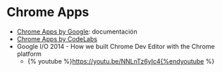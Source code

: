 # Chrome Apps

* [Chrome Apps by Google](https://developer.chrome.com/apps/about_apps): documentación
* [Chrome Apps by CodeLabs](https://developer.chrome.com/apps/app_codelab_intro)
* Google I/O 2014 - How we built Chrome Dev Editor with the Chrome platform
  * {% youtube %}https://youtu.be/NNLnTz6yIc4{%endyoutube %}
